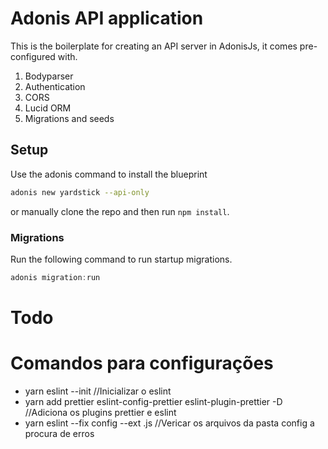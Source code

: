 # Adonis API application

This is the boilerplate for creating an API server in AdonisJs, it comes pre-configured with.

1. Bodyparser
2. Authentication
3. CORS
4. Lucid ORM
5. Migrations and seeds

## Setup

Use the adonis command to install the blueprint

```bash
adonis new yardstick --api-only
```

or manually clone the repo and then run `npm install`.

### Migrations

Run the following command to run startup migrations.

```js
adonis migration:run
```

# Todo

# Comandos para configurações

- yarn eslint --init //Inicializar o eslint
- yarn add prettier eslint-config-prettier eslint-plugin-prettier -D //Adiciona os plugins prettier e eslint
- yarn eslint --fix config --ext .js //Vericar os arquivos da pasta config a procura de erros
